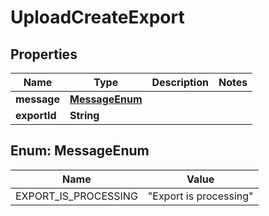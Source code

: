 

# UploadCreateExport


## Properties

Name | Type | Description | Notes
------------ | ------------- | ------------- | -------------
**message** | [**MessageEnum**](#MessageEnum) |  | 
**exportId** | **String** |  | 



## Enum: MessageEnum

Name | Value
---- | -----
EXPORT_IS_PROCESSING | &quot;Export is processing&quot;



